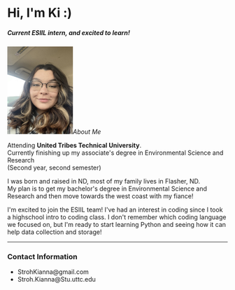 <h1>Hi, I'm Ki :)</h1>
<h5>Current ESIIL intern, and excited to learn!</h5>
<img src="SELFIE_30.jpg" width="150" 
     alt="Kianna's Picture"

 _About Me_ 
     
     
<p>Attending <strong>United Tribes Technical University</strong>.
<br>Currently finishing up my associate's degree in Environmental Science and Research<br> (Second year, second semester)</p>
<p>I was born and raised in ND, most of my family lives in Flasher, ND.<br>
My plan is to get my bachelor's degree in Environmental Science and Research and then move towards the west coast with my fiance! </p> 
<p> I'm excited to join the ESIIL team! I've had an interest in coding since I took a highschool intro to coding class. I don't remember which coding language we focused on, but I'm ready to start learning Python and seeing how it can help data collection and storage!
<hr> 
<p> <h3>Contact Information </h3>
     <ul>
          <li>StrohKianna@gmail.com</li>
<li>Stroh.Kianna@Stu.uttc.edu</li>
         </ul>
